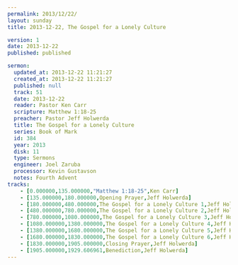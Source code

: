 ```yaml
---
permalink: 2013/12/22/
layout: sunday
title: 2013-12-22, The Gospel for a Lonely Culture

version: 1
date: 2013-12-22
published: published

sermon:
  updated_at: 2013-12-22 11:21:27
  created_at: 2013-12-22 11:21:27
  published: null
  track: 51
  date: 2013-12-22
  reader: Pastor Ken Carr
  scripture: Matthew 1:18-25
  preacher: Pastor Jeff Holwerda
  title: The Gospel for a Lonely Culture
  series: Book of Mark
  id: 384
  year: 2013
  disk: 11
  type: Sermons
  engineer: Joel Zaruba
  processor: Kevin Gustavson
  notes: Fourth Advent
tracks:
    - [0.000000,135.000000,"Matthew 1:18-25",Ken Carr]
    - [135.000000,180.000000,Opening Prayer,Jeff Holwerda]
    - [180.000000,480.000000,The Gospel for a Lonely Culture 1,Jeff Holwerda]
    - [480.000000,780.000000,The Gospel for a Lonely Culture 2,Jeff Holwerda]
    - [780.000000,1080.000000,The Gospel for a Lonely Culture 3,Jeff Holwerda]
    - [1080.000000,1380.000000,The Gospel for a Lonely Culture 4,Jeff Holwerda]
    - [1380.000000,1680.000000,The Gospel for a Lonely Culture 5,Jeff Holwerda]
    - [1680.000000,1830.000000,The Gospel for a Lonely Culture 6,Jeff Holwerda]
    - [1830.000000,1905.000000,Closing Prayer,Jeff Holwerda]
    - [1905.000000,1929.606961,Benediction,Jeff Holwerda]
---
```

